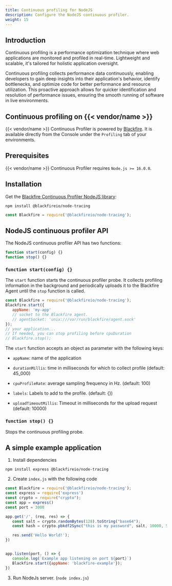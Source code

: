 ```yaml
---
title: Continuous profiling for NodeJS
description: Configure the NodeJS continuous profiler.
weight: 15
---
```


## Introduction

Continuous profiling is a performance optimization technique where web applications
are monitored and profiled in real-time. Lightweight and scalable, it's tailored
for holistic application oversight.

Continuous profiling collects performance data continuously, enabling developers to
gain deep insights into their application's behavior, identify bottlenecks, and
optimize code for better performance and resource utilization. This proactive
approach allows for quicker identification and resolution of performance issues,
ensuring the smooth running of software in live environments.

## Continuous profiling on {{< vendor/name >}}

{{< vendor/name >}} Continuous Profiler is powered by [Blackfire](../../../increase-observability/application-metrics/blackfire.md).
It is available directly from the Console under the `Profiling` tab of your environments.

## Prerequisites

{{< vendor/name >}} Continuous Profiler requires `Node.js >= 16.0.0`.

## Installation

Get the [Blackfire Continuous Profiler NodeJS library](https://github.com/blackfireio/node-continuous-profiling/):

```shell
npm install @blackfireio/node-tracing
```

```js
const Blackfire = require('@blackfireio/node-tracing');
```

## NodeJS continuous profiler API

The NodeJS continuous profiler API has two functions:

```js
function start(config) {}
function stop() {}
```

### `function start(config) {}`

The `start` function starts the continuous profiler probe.
It collects profiling information in the background and periodically uploads it to the Blackfire Agent until the `stop` function is called.

```js
const Blackfire = require('@blackfireio/node-tracing');
Blackfire.start({
   appName: 'my-app'
   // socket to the Blackfire agent.
   // agentSocket: 'unix:///var/run/blackfire/agent.sock'
});
// your application...
// If needed, you can stop profiling before cpuDuration
// Blackfire.stop();
```

The `start` function accepts an object as parameter with the following keys:

- `appName`: name of the application

- `durationMillis`: time in milliseconds for which to collect profile (default: 45_000)

- `cpuProfileRate`: average sampling frequency in Hz. (default: 100)

- `labels`: Labels to add to the profile. (default: {})

- `uploadTimeoutMillis`: Timeout in milliseconds for the upload request (default: 10000)

### `function stop() {}`

Stops the continuous profiling probe.

## A simple example application

1. Install dependencies

```shell
npm install express @blackfireio/node-tracing
```

2. Create `index.js` with the following code

```js
const Blackfire = require('@blackfireio/node-tracing');
const express = require('express')
const crypto = require("crypto");
const app = express()
const port = 3000

app.get('/', (req, res) => {
   const salt = crypto.randomBytes(128).toString("base64");
   const hash = crypto.pbkdf2Sync("this is my password", salt, 10000, 512, "sha512");

   res.send('Hello World!');
})


app.listen(port, () => {
   console.log(`Example app listening on port ${port}`)
   Blackfire.start({appName: 'blackfire-example'});
})
```

3. Run NodeJs server. (`node index.js`)